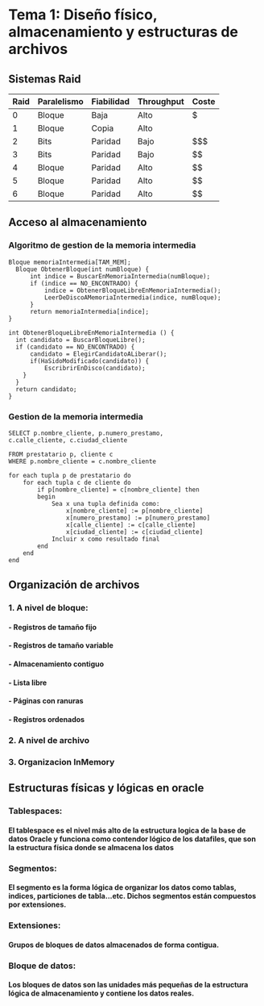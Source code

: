 # Tema 1: Diseño físico, almacenamiento y estructuras de archivos
## Sistemas Raid
| Raid      | Paralelismo | Fiabilidad | Throughput | Coste |
| --------- | ----------- | ---------- | ---------- | ----- |
| 0    | Bloque   | Baja   | Alto | $ |
| 1    | Bloque   | Copia   | Alto | $$$$ |
| 2    | Bits   | Paridad   | Bajo | $$$ |
| 3 | Bits | Paridad | Bajo | $$ |
| 4 | Bloque | Paridad | Alto | $$ |
| 5 | Bloque | Paridad | Alto | $$ |
| 6 | Bloque | Paridad | Alto | $$ |
## Acceso al almacenamiento 
  ### Algoritmo de gestion de la memoria intermedia
  ```
Bloque memoriaIntermedia[TAM_MEM];
    Bloque ObtenerBloque(int numBloque) {
        int indice = BuscarEnMemoriaIntermedia(numBloque);
        if (indice == NO_ENCONTRADO) {
            indice = ObtenerBloqueLibreEnMemoriaIntermedia();
            LeerDeDiscoAMemoriaIntermedia(indice, numBloque);
        }
        return memoriaIntermedia[indice];
}

int ObtenerBloqueLibreEnMemoriaIntermedia () {
    int candidato = BuscarBloqueLibre();
    if (candidato == NO_ENCONTRADO) {
        candidato = ElegirCandidatoALiberar();
        if(HaSidoModificado(candidato)) {
            EscribrirEnDisco(candidato);
      }
    }
    return candidato;
}
```
  ### Gestion de la memoria intermedia
  ```
SELECT p.nombre_cliente, p.numero_prestamo,
c.calle_cliente, c.ciudad_cliente

FROM prestatario p, cliente c
WHERE p.nombre_cliente = c.nombre_cliente
```
```
for each tupla p de prestatario do
    for each tupla c de cliente do
        if p[nombre_cliente] = c[nombre_cliente] then
        begin
            Sea x una tupla definida como:
                x[nombre_cliente] := p[nombre_cliente]
                x[numero_prestamo] := p[numero_prestamo]
                x[calle_cliente] := c[calle_cliente]
                x[ciudad_cliente] := c[ciudad_cliente]
            Incluir x como resultado final
        end
    end
end
```

## Organización de archivos
### 1. A nivel de bloque:
#### - Registros de tamaño fijo
#### - Registros de tamaño variable
#### - Almacenamiento contiguo
#### - Lista libre
#### - Páginas con ranuras
#### - Registros ordenados
### 2. A nivel de archivo
### 3. Organizacion InMemory
## Estructuras físicas y lógicas en oracle
  ### Tablespaces:
  #### El tablespace es el nivel más alto de la estructura logica de la base de datos Oracle y funciona como contendor lógico de los datafiles, que son la estructura física donde se almacena  los datos
  ### Segmentos:
  #### El segmento es la forma lógica de organizar los datos como tablas, indices, particiones de tabla...etc. Dichos segmentos están compuestos por extensiones.
  ### Extensiones:
  #### Grupos de bloques de datos almacenados de forma contigua.
  ### Bloque de datos:
  #### Los bloques de datos son las unidades más pequeñas de la estructura lógica de almacenamiento y contiene los datos reales.
